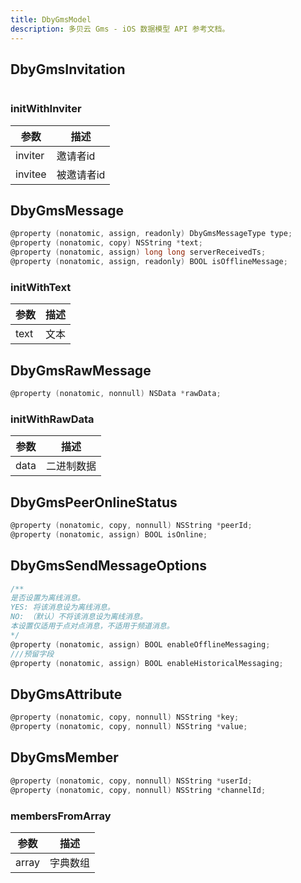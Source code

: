 ```yaml
---
title: DbyGmsModel
description: 多贝云 Gms - iOS 数据模型 API 参考文档。
---
```


## DbyGmsInvitation
```objectivec

```
### initWithInviter
| 参数    | 描述       |
| ------- | ---------- |
| inviter | 邀请者id   |
| invitee | 被邀请者id |

## DbyGmsMessage
```objectivec
@property (nonatomic, assign, readonly) DbyGmsMessageType type;
@property (nonatomic, copy) NSString *text;
@property (nonatomic, assign) long long serverReceivedTs;
@property (nonatomic, assign, readonly) BOOL isOfflineMessage;
```
### initWithText
| 参数    | 描述       |
| ------- | ---------- |
| text | 文本 |

## DbyGmsRawMessage
```objectivec
@property (nonatomic, nonnull) NSData *rawData;
```
### initWithRawData
| 参数    | 描述       |
| ------- | ---------- |
| data | 二进制数据 |

## DbyGmsPeerOnlineStatus
```objectivec
@property (nonatomic, copy, nonnull) NSString *peerId;
@property (nonatomic, assign) BOOL isOnline;
```

## DbyGmsSendMessageOptions
```objectivec
/**
是否设置为离线消息。
YES: 将该消息设为离线消息。
NO: （默认）不将该消息设为离线消息。
本设置仅适用于点对点消息，不适用于频道消息。
*/
@property (nonatomic, assign) BOOL enableOfflineMessaging;
///预留字段
@property (nonatomic, assign) BOOL enableHistoricalMessaging;
```

## DbyGmsAttribute
```objectivec
@property (nonatomic, copy, nonnull) NSString *key;
@property (nonatomic, copy, nonnull) NSString *value;
```

## DbyGmsMember
```objectivec
@property (nonatomic, copy, nonnull) NSString *userId;
@property (nonatomic, copy, nonnull) NSString *channelId;
```
### membersFromArray
| 参数    | 描述       |
| ------- | ---------- |
| array | 字典数组 |

